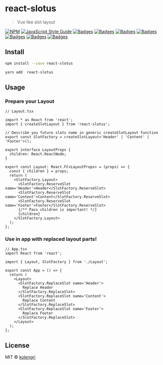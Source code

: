# react-slotus

> Vue like slot layout

[![NPM](https://img.shields.io/npm/v/react-slotus.svg)](https://www.npmjs.com/package/react-slotus)
[![JavaScript Style Guide](https://img.shields.io/badge/code_style-standard-brightgreen.svg)](https://standardjs.com)
[![Badges](https://badgen.net/npm/license/react-slotus)](https://www.npmjs.com/package/react-slotus)
[![Badges](https://badgen.net/npm/v/react-slotus)](https://www.npmjs.com/package/react-slotus)
[![Badges](https://badgen.net/npm/dependents/react-slotus)](https://www.npmjs.com/package/react-slotus)
[![Badges](https://badgen.net/npm/types/react-slotus)](https://www.npmjs.com/package/react-slotus)
[![Badges](https://badgen.net/github/issues/kolengri/react-slotus)](https://www.npmjs.com/package/react-slotus)
[![Badges](https://badgen.net/bundlephobia/min/react-slotus)](https://bundlephobia.com/result?p=react-slotus)
[![Badges](https://badgen.net/bundlephobia/minzip/react-slotus)](https://bundlephobia.com/result?p=react-slotus)

## Install

```bash
npm install --save react-slotus
```

```bash
yarn add  react-slotus
```

## Usage

### Prepare your Layout

```tsx
// Layout.tsx

import * as React from 'react';
import { createSlotLayout } from 'react-slotus';

// Describe you future slots name in generic createSlotLayout function
export const SlotFactory = createSlotLayout<'Header' | 'Content' | 'Footer'>();

export interface LayoutProps {
  children: React.ReactNode;
}

export const Layout: React.FC<LayoutProps> = (props) => {
  const { children } = props;
  return (
    <SlotFactory.Layout>
      <SlotFactory.ReserveSlot name='Header'>Header</SlotFactory.ReserveSlot>
      <SlotFactory.ReserveSlot name='Content'>Content</SlotFactory.ReserveSlot>
      <SlotFactory.ReserveSlot name='Footer'>Footer</SlotFactory.ReserveSlot>
      {/** Pass children is important! */}
      {children}
    </SlotFactory.Layout>
  );
};
```

### Use in app with replaced layout parts!

```tsx
// App.tsx
import React from 'react';

import { Layout, SlotFactory } from './Layout';

export const App = () => {
  return (
    <Layout>
      <SlotFactory.ReplaceSlot name='Header'>
        Replace Header
      </SlotFactory.ReplaceSlot>
      <SlotFactory.ReplaceSlot name='Content'>
        Replace Content
      </SlotFactory.ReplaceSlot>
      <SlotFactory.ReplaceSlot name='Footer'>
        Replace Footer
      </SlotFactory.ReplaceSlot>
    </Layout>
  );
};
```

## License

MIT © [kolengri](https://github.com/kolengri)
